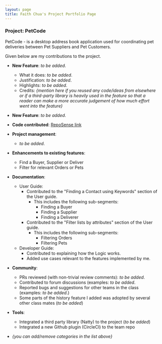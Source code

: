 ```yaml
---
layout: page
title: Faith Chua's Project Portfolio Page
---
```


### Project: PetCode

PetCode - is a desktop address book application used for coordinating pet deliveries between Pet Suppliers and Pet Customers.

Given below are my contributions to the project.

* **New Feature**: *to be added*.
    * What it does: *to be added*.
    * Justification: *to be added*.
    * Highlights: *to be added*.
    * Credits: *{mention here if you reused any code/ideas from elsewhere or if a third-party library is heavily used in the feature so that a reader can make a more accurate judgement of how much effort went into the feature}*

* **New Feature**: *to be added*.

* **Code contributed**: [RepoSense link]()

* **Project management**:
    * *to be added*.

* **Enhancements to existing features**:
  * Find a Buyer, Supplier or Deliver
  * Filter for relevant Orders or Pets

* **Documentation**:
    * User Guide:
        * Contributed to the "Finding a Contact using Keywords" section of the User guide.
          * This includes the following sub-segments:
            * Finding a Buyer
            * Finding a Supplier
            * Finding a Deliverer
        * Contributed to the "Filter lists by attributes" section of the User guide.
          * This includes the following sub-segments:
            * Filtering Orders
            * Filtering Pets
    * Developer Guide:
        * Contributed to explaining how the Logic works.
        * Added use cases relevant to the features implemented by me.

* **Community**:
    * PRs reviewed (with non-trivial review comments): *to be added*.
    * Contributed to forum discussions (examples: *to be added*.
    * Reported bugs and suggestions for other teams in the class (examples: *to be added*.)
    * Some parts of the history feature I added was adopted by several other class mates (*to be added*)

* **Tools**:
    * Integrated a third party library (Natty) to the project (*to be added*)
    * Integrated a new Github plugin (CircleCI) to the team repo

* _{you can add/remove categories in the list above}_
